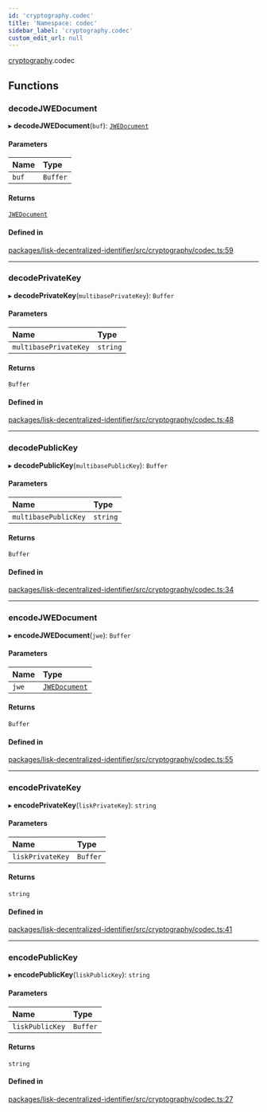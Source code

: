 ```yaml
---
id: 'cryptography.codec'
title: 'Namespace: codec'
sidebar_label: 'cryptography.codec'
custom_edit_url: null
---
```


[cryptography](cryptography.md).codec

## Functions

### decodeJWEDocument

▸ **decodeJWEDocument**(`buf`): [`JWEDocument`](../interfaces/JWEDocument.md)

#### Parameters

| Name  | Type     |
| :---- | :------- |
| `buf` | `Buffer` |

#### Returns

[`JWEDocument`](../interfaces/JWEDocument.md)

#### Defined in

[packages/lisk-decentralized-identifier/src/cryptography/codec.ts:59](https://github.com/aldhosutra/lisk-did/blob/6db44d1/packages/lisk-decentralized-identifier/src/cryptography/codec.ts#L59)

---

### decodePrivateKey

▸ **decodePrivateKey**(`multibasePrivateKey`): `Buffer`

#### Parameters

| Name                  | Type     |
| :-------------------- | :------- |
| `multibasePrivateKey` | `string` |

#### Returns

`Buffer`

#### Defined in

[packages/lisk-decentralized-identifier/src/cryptography/codec.ts:48](https://github.com/aldhosutra/lisk-did/blob/6db44d1/packages/lisk-decentralized-identifier/src/cryptography/codec.ts#L48)

---

### decodePublicKey

▸ **decodePublicKey**(`multibasePublicKey`): `Buffer`

#### Parameters

| Name                 | Type     |
| :------------------- | :------- |
| `multibasePublicKey` | `string` |

#### Returns

`Buffer`

#### Defined in

[packages/lisk-decentralized-identifier/src/cryptography/codec.ts:34](https://github.com/aldhosutra/lisk-did/blob/6db44d1/packages/lisk-decentralized-identifier/src/cryptography/codec.ts#L34)

---

### encodeJWEDocument

▸ **encodeJWEDocument**(`jwe`): `Buffer`

#### Parameters

| Name  | Type                                          |
| :---- | :-------------------------------------------- |
| `jwe` | [`JWEDocument`](../interfaces/JWEDocument.md) |

#### Returns

`Buffer`

#### Defined in

[packages/lisk-decentralized-identifier/src/cryptography/codec.ts:55](https://github.com/aldhosutra/lisk-did/blob/6db44d1/packages/lisk-decentralized-identifier/src/cryptography/codec.ts#L55)

---

### encodePrivateKey

▸ **encodePrivateKey**(`liskPrivateKey`): `string`

#### Parameters

| Name             | Type     |
| :--------------- | :------- |
| `liskPrivateKey` | `Buffer` |

#### Returns

`string`

#### Defined in

[packages/lisk-decentralized-identifier/src/cryptography/codec.ts:41](https://github.com/aldhosutra/lisk-did/blob/6db44d1/packages/lisk-decentralized-identifier/src/cryptography/codec.ts#L41)

---

### encodePublicKey

▸ **encodePublicKey**(`liskPublicKey`): `string`

#### Parameters

| Name            | Type     |
| :-------------- | :------- |
| `liskPublicKey` | `Buffer` |

#### Returns

`string`

#### Defined in

[packages/lisk-decentralized-identifier/src/cryptography/codec.ts:27](https://github.com/aldhosutra/lisk-did/blob/6db44d1/packages/lisk-decentralized-identifier/src/cryptography/codec.ts#L27)
